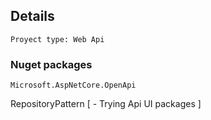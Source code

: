 ﻿## Details

	Proyect type: Web Api

### Nuget packages
```
Microsoft.AspNetCore.OpenApi

```


RepositoryPattern
[
	- Trying Api UI packages
]